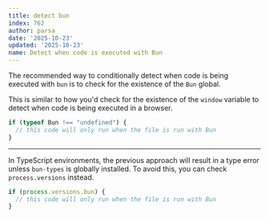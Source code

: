 ```yaml
---
title: detect bun
index: 762
author: parsa
date: '2025-10-23'
updated: '2025-10-23'
name: Detect when code is executed with Bun
---
```


The recommended way to conditionally detect when code is being executed with `bun` is to check for the existence of the `Bun` global.

This is similar to how you'd check for the existence of the `window` variable to detect when code is being executed in a browser.

```ts
if (typeof Bun !== "undefined") {
  // this code will only run when the file is run with Bun
}
```

---

In TypeScript environments, the previous approach will result in a type error unless `bun-types` is globally installed. To avoid this, you can check `process.versions` instead.

```ts
if (process.versions.bun) {
  // this code will only run when the file is run with Bun
}
```
